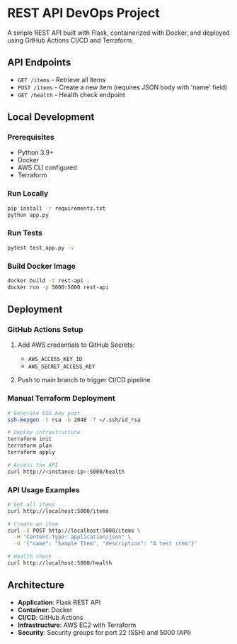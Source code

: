 # REST API DevOps Project

A simple REST API built with Flask, containerized with Docker, and deployed using GitHub Actions CI/CD and Terraform.

## API Endpoints

- `GET /items` - Retrieve all items
- `POST /items` - Create a new item (requires JSON body with 'name' field)
- `GET /health` - Health check endpoint

## Local Development

### Prerequisites
- Python 3.9+
- Docker
- AWS CLI configured
- Terraform

### Run Locally
```bash
pip install -r requirements.txt
python app.py
```

### Run Tests
```bash
pytest test_app.py -v
```

### Build Docker Image
```bash
docker build -t rest-api .
docker run -p 5000:5000 rest-api
```

## Deployment

### GitHub Actions Setup
1. Add AWS credentials to GitHub Secrets:
   - `AWS_ACCESS_KEY_ID`
   - `AWS_SECRET_ACCESS_KEY`

2. Push to main branch to trigger CI/CD pipeline

### Manual Terraform Deployment
```bash
# Generate SSH key pair
ssh-keygen -t rsa -b 2048 -f ~/.ssh/id_rsa

# Deploy infrastructure
terraform init
terraform plan
terraform apply

# Access the API
curl http://<instance-ip>:5000/health
```

### API Usage Examples
```bash
# Get all items
curl http://localhost:5000/items

# Create an item
curl -X POST http://localhost:5000/items \
  -H "Content-Type: application/json" \
  -d '{"name": "Sample Item", "description": "A test item"}'

# Health check
curl http://localhost:5000/health
```

## Architecture

- **Application**: Flask REST API
- **Container**: Docker
- **CI/CD**: GitHub Actions
- **Infrastructure**: AWS EC2 with Terraform
- **Security**: Security groups for port 22 (SSH) and 5000 (API)
